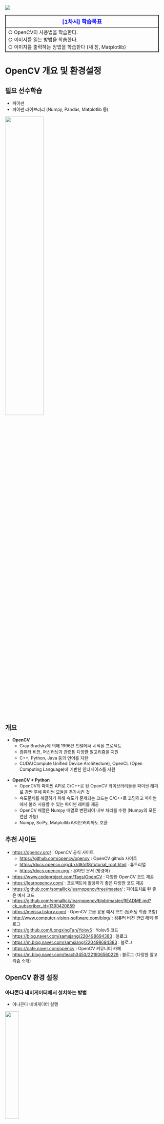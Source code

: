 <img src="./lecture_image/00_title.png">

<table border=1 width=100%>
    <tr><td style="border: 1px solid black; width:600px; height:40px; text-align: center;"><font size=4 color=blue><b>[1차시] 학습목표</b></font></td></tr>       
    <tr><td style="border: 1px solid black; text-align: left;"><font size=3>○ OpenCV의 사용법을 학습한다.<br>
○ 이미지를 읽는 방법을 학습한다.<br>
○ 이미지를 출력하는 방법을 학습한다 (새 창, Matplotlib)           
        </font></td></tr>   
</table>

# OpenCV 개요 및 환경설정

## 필요 선수학습

- 파이썬
- 파이썬 라이브러리 (Numpy, Pandas, Matplotlib 등)

<img src="./lecture_image/01_tools.png" width=50%>

## 개요

- <b>OpenCV </b>
  - Gray Bradsky에 의해 1996년 인텔에서 시작된 프로젝트
  - 컴퓨터 비전, 머신러닝과 관련된 다양한 알고리즘을 지원
  - C++, Python, Java 등의 언어를 지원
  - CUDA(Compute Unified Device Architecture), OpenCL (Open Computing Language)에 기반한 인터페이스를 지원
  <br><br>
- <b>OpenCV + Python</b> 
  - OpenCV의 파이썬 API로 C/C++로 된 OpenCV 라이브러리들을 파이썬 래퍼로 감싼 후에 파이썬 모듈을 추가시킨 것
  - 속도문제를 해결하기 위해 속도가 문제되는 코드는 C/C++로 코딩하고 파이썬에서 불러 사용할 수 있는 파이썬 래퍼를 제공
  - OpenCV 배열은 Numpy 배열로 변환되어 내부 처리를 수행 (Numpy의 모든 연산 가능)
  - Numpy, SciPy, Matplotlib 라이브러리와도 호환

## 추천 사이트
- https://opencv.org/ : OpenCV 공식 사이트
  - https://github.com/opencv/opencv : OpenCV github 사이트
  - https://docs.opencv.org/4.x/d9/df8/tutorial_root.html : 튜토리얼
  - https://docs.opencv.org/ : 온라인 문서 (명령어)
- https://www.codeproject.com/Tags/OpenCV : 다양한 OpenCV 코드 제공
- https://learnopencv.com/ : 프로젝트에 활용하기 좋은 다양한 코드 제공
- https://github.com/spmallick/learnopencv/tree/master/ : 파이토치로 된 좋은 예시 코드
- https://github.com/spmallick/learnopencv/blob/master/README.md?ck_subscriber_id=1390420859
- https://meissa.tistory.com/ : OpenCV 고급 응용 예시 코드 (딥러닝 학습 포함)
- http://www.computer-vision-software.com/blog/ : 컴퓨터 비젼 관련 해외 블로그
- https://github.com/LongxingTan/Yolov5 : Yolov5 코드
- https://blog.naver.com/samsjang/220498694383 : 블로그
- https://m.blog.naver.com/samsjang/220498694383 : 블로그
- https://cafe.naver.com/opencv : OpenCV 커뮤니티 카페
- https://m.blog.naver.com/teach3450/221906560229 : 블로그 (다양한 알고리즘 소개)




##  OpenCV 환경 설정

###  아나콘다 네비게이터에서 설치하는 방법
- 아나콘다 네비게이터 실행

<img src="./lecture_image/01_setting1.png" width=30%>

- Python 3.7 사용

- Environments 메뉴를 선택하고 Create 버튼을 클릭
- Name에 OpenCV를 입력하고 Python 버전은 3.7을 선택
  - 3.7이 나오지 않는다면 update index 버튼을 클릭하여 업데이터 진행
- Create 버튼을 클릭하여 새로운 환경 생성  
  
<img src="./lecture_image/01_setting2.png" width=80%>


- 생성된 환경을 선택하고 리스트에서 Not installed 항목을 선택
- 입력창에 opencv를 입력하여 libopencv, opencv, py-opencv를 선택
- 같은 방법으로 Jupyther, numpy(자동설치확인), pandas, matplotlib, searborn, scikit-learn, tensorflow-gpu, cudnn, codatookit을 선택
- Apply 버튼을 클릭하여 설치 준비

<img src="./lecture_image/01_setting3.png" width=80%>


- 새창이 뜨면 선택한 목록을 확인하고 Apply 버튼을 클릭하여 설치 시작

<img src="./lecture_image/01_setting4.png" width=40%>

- 생성한 환경으로 주피터 노트북 실행

<img src="./lecture_image/01_setting5.png" width=30%>

### 프롬프트 창에서 설치하는 방법

- https://www.lfd.uci.edu/~gohlke/pythonlibs/ 에서 다운로드하거나 아래와 같이 입력하여 설치



```python
#!pip uninstall opencv-python
#!pip uninstall opencv-contrib-python
```


```python
# opencv-python : 주요 모듈이 포함된 라이브러리
# opencv-contrib-python : 추가 모듈이 포함된 라이브러리
!pip install opencv-python==3.4.11.45
!pip install opencv-contrib-python==3.4.11.45
```

    Collecting opencv-python==3.4.11.45
      Downloading opencv_python-3.4.11.45-cp39-cp39-win_amd64.whl (31.5 MB)
    Requirement already satisfied: numpy>=1.19.3 in c:\users\smhrd\anaconda3\lib\site-packages (from opencv-python==3.4.11.45) (1.21.5)
    Installing collected packages: opencv-python
    Successfully installed opencv-python-3.4.11.45
    Collecting opencv-contrib-python==3.4.11.45
      Downloading opencv_contrib_python-3.4.11.45-cp39-cp39-win_amd64.whl (37.4 MB)
    Requirement already satisfied: numpy>=1.19.3 in c:\users\smhrd\anaconda3\lib\site-packages (from opencv-contrib-python==3.4.11.45) (1.21.5)
    Installing collected packages: opencv-contrib-python
    Successfully installed opencv-contrib-python-3.4.11.45
    


```python
# opencv 설치 확인
import cv2

# 버전 확인
print(cv2.__version__)
```

    3.4.11
    

## 이미지를 읽고 출력하기
### 이미지를 읽고 새창에 출력하기

  - <font color=red>cv2.imread(파일명, 이미지 형식)</font> : 이미지 파일을 읽기 위한 객체를 리턴 
    - 이미지형식 : 칼라 (cv2.IMREAD_COLOR), 흑백(cv2.IMREAD_GRAYSCALE) 등
  - <font color=red>cv2.imshow(제목, 이미지 객체)</font>  : 이미지 출력
  - <font color=red>cv2.waitKey(0)</font>  : 키보드 입력을 기다리는 시간 설정 (0 : 계속 기다림)
    - 1/1000초 단위
  - <font color=red>cv2.destroyAllWindows()</font>  : 생성한 윈도우를 모두 닫는다

<img src="./lecture_image/01_lenna.png" width=30%>


```python
import cv2
```


```python
# 실습

# 이미지 가져오기
img = cv2.imread("cats.jpg", cv2.IMREAD_COLOR)

# 이미지 출력
cv2.imshow('model', img)

# 창 닫기
cv2.waitKey(10000)
cv2.destroyAllWindows()
```

<table border=1 width=100%>
    <tr><td style="border: 1px solid black; width:600px; text-align: left;"><font size=4 color=red><b>실습문제</b></font><br><br>
        <font size=4>○ 학습한 OpenCV 함수를 이용해서 다른 이미지를 출력해보자.</font></td></tr>       
    <tr><td style="border: 1px solid black; text-align: left;">
        <img src="./lecture_image/01_hanam.png" width=40%></td></tr>   
</table>

### matplotlib를 이용하여 이미지 출력하기


```python
import matplotlib.pyplot as plt
```


```python
# 실습
img = cv2.imread("cats.jpg", cv2.IMREAD_COLOR)

plt.xticks([])
plt.yticks([])
plt.imshow(img)
plt.show()
```


    
![png](output_18_0.png)
    


- OpenCV는 색상공간을 BGR(Blue Green Red)을 사용
- Python 이미지들은 RGB(Red Green Blue)을 사용하므로 변환 필요
- 따라서, OpenCV로 읽은 이미지를 Matplotlib으로 출력하려면 색상공간을 변환해야 함

<img src="./lecture_image/01_color_space.png" width=40%>

- <font color=red>cv2. cvtColor(img, 색상변환옵션)</font>
  - 색상변환옵션 : cv2.COLOR_BGR2RGB, cv2.COLOR_RGB2GRAY, cv2.COLOR_RGB2HSV 등


```python
# 실습
img = cv2.imread("cats.jpg", cv2.IMREAD_COLOR)

# 색상공간을 변환시켜주자! (BGR -> RGB)
img2 = cv2.cvtColor(img, cv2.COLOR_BGR2RGB)

plt.xticks([])
plt.yticks([])
plt.imshow(img2)
plt.show()
```


    
![png](output_20_0.png)
    


### 직접 Red 채널과 Blue 채널을 바꾸기

-  <font color=red>b, g, r = cv2.split(img)</font> : img파일을 b,g,r로 분리
-  <font color=red>cv2.merge([r,g,b])</font> : b, r을 바꿔서 Merge


```python
img = cv2.imread("cats.jpg", cv2.IMREAD_COLOR)

b,g,r = cv2.split(img)
img2 = cv2.merge([r,g,b])

plt.xticks([])
plt.yticks([])
plt.imshow(img2)
plt.show()
```


    
![png](output_22_0.png)
    


<table border=1 width=100%>
    <tr><td style="border: 1px solid black; width:600px; text-align: left;"><font size=4 color=red><b>실습문제</b></font><br><br>
        <font size=3>○ 다른 이미지를 이용해서 Red 채널과 Blue 채널의 색상을 바꿔보자.</font></td></tr> 
</table>

<table border=1 width=100%>
    <tr><td style="border: 1px solid black; width:600px; height:40px; text-align: center;"><font size=4 color=blue><b>[1차시] 학습요약</b></font></td></tr>       
    <tr><td style="border: 1px solid black; text-align: left;"><font size=3>○ <font color="red"><b>cv2.imread()</b></font> : 이미지를 읽음<br>
○ <font color="red"><b>cv2.imshow()</b></font> : 새창에 이미지 출력<br>
○ <font color="red"><b>cv2.cvtColor()</b></font> : 이미지의 색상공간을 변환<br>
○ <font color="red"><b>cv2.waitKey()</b></font> : 키 입력 대기 (1/000초 단위)<br>
○ <font color="red"><b>cv2.destroyAllWindows()</b></font> : 생성한 윈도우를 모두 닫음<br>
○ OpenCV 색상공간과 Python의 색상공간이 다르므로 변환이 필요 (BGR → RGB) 
        </font></td></tr>   
</table>
